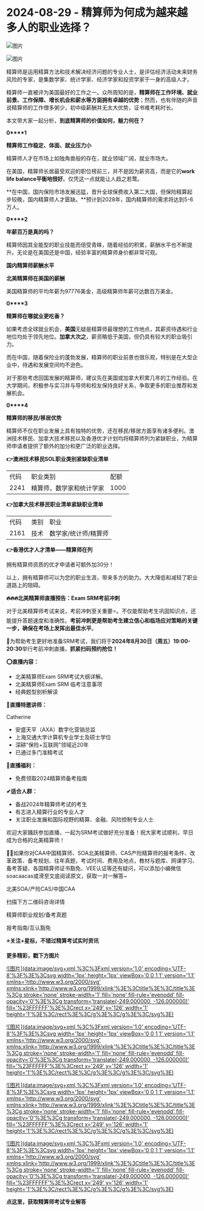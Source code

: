 # 2024-08-29 - 精算师为何成为越来越多人的职业选择？

![图片](https://mmbiz.qpic.cn/mmbiz_jpg/mK3FpI9af4kg4PH3You8v1p2s4zAl35ZxNnxg0MdNmVTvH2IJcatox7FnBcNAnYE4JN8ZPBDeK1yLvRwqaptmA/640?wx_fmt=jpeg&wxfrom=5&wx_lazy=1&wx_co=1&tp=webp)

![图片](https://mmbiz.qpic.cn/sz_mmbiz_gif/mK3FpI9af4nSfVwvozd64cQ7rcicg9NY7aDpmlQHeubb1vZMYf0AYBKd0R4BYEutuL8zyMe4NKXjT1d6SMzlM4g/640?wx_fmt=gif&from=appmsg&wxfrom=5&wx_lazy=1&wx_co=1&tp=webp)

精算师是运用精算方法和技术解决经济问题的专业人士，是评估经济活动未来财务风险的专家，是集数学家、统计学家、经济学家和投资学家于一身的高级人才。

精算师一直被评为美国最好的工作之一。众所周知的是，**精算师在工作环境、就业前景、工作保障、增长机会和薪水等方面拥有卓越的优势**；然而，也有伴随的声音说精算师的工作僧多粥少，初中级薪酬并无太大优势，证书难考耗时长。

本文带大家一起分析，**到底精算师的价值如何，魅力何在？**

**0****1**

**精算师工作稳定、体面、就业压力小**

精算师人才在市场上如独角兽般的存在，就业领域广阔，就业市场大。

在美国，精算师长居最受欢迎的职位榜前三，并不是因为薪资高，而是它的**work life balance平衡地很好**。仅凭这一点就能让人趋之若鹜。

**在中国，国内保险市场发展迅猛，晋升全球保费收入第二大国，但保险精算起步较晚，国内精算师人才匮缺。**预计到2028年，国内精算师的需求将达到5-6万人。

**0****2**

**年薪百万是真的吗？**

精算师因其全能型的职业技能而倍受青睐，随着经验的积累，薪酬水平也不断提升。无论是在美国还是中国，经验丰富的精算师身价都非常可观。

**国内精算师薪酬水平**



**北美精算师在美国的薪酬**

美国精算师的平均年薪为97776美金，高级精算师年薪可达数百万美金。

**0****3**

**精算师在哪就业更吃香？**

如果考虑全球就业机会，**美国**无疑是精算师最理想的工作地点，其薪资待遇和行业地位均处于领先地位。**加拿大次之**，薪资略低于美国，但仍具有较大的职业吸引力。

而在中国，随着保险业的蓬勃发展，精算师的职业前景也很乐观，特别是在大型企业中，待遇和发展空间均不逊色。

对于那些考虑回国发展的精算师，建议先在美国或加拿大积累几年的工作经验。在大学期间，积极参与实习并与导师和校友保持良好关系，争取更多的职业推荐和发展机会。

**0****4**

**精算师的移民/移居优势**

精算师不仅在职业发展上具有独特的优势，还在移民/移居方面享有诸多便利。澳洲技术移民、加拿大技术移民以及香港优才计划均将精算师列为紧缺职业，为精算师申请者提供了额外的加分和更广泛的职业选择。

**👉澳洲技术移民SOL职业类别紧缺职业清单**

|  |  |  |
| --- | --- | --- |
| 代码 | 职业类别 | 配额 |
| 2241 | 精算师，数学家和统计学家 | 1000 |

**👉加拿大技术移民职业清单紧缺职业清单**

|  |  |  |
| --- | --- | --- |
| 代码 | 类别 | 职业 |
| 2161 | 技术 | 数学家/统计师/精算师 |

**👉香港优才人才清单——精算师在列**

拥有精算师资质的优才申请者可额外加30分！


以上，拥有精算师可以为您的职业生涯，带来多方的助力。大大降低和减轻了职业道路上的阻碍。

**🔥🔥🔥北美精算师直播预告：Exam SRM考前冲刺**

对于北美精算师考试来说，考前冲刺至关重要⭐。不仅能帮助考生巩固知识点，还能提升答题速度和准确性。**考前冲刺更是帮助考生建立信心和临场应对策略的关键一步，确保在考场上发挥出最佳水平**。

🙋为帮助考生更好地准备SRM考试，我们将于**2024年8月30日（周五）19:00-20:30**举行考前冲刺直播，**抓紧扫码预约抢位！**


**⭕直播内容：**

* 北美精算师Exam SRM考试大纲详解。
* 北美精算师Exam SRM 临考注意事项
* 经典题型剖析解读

**👩直播特邀讲师：**

Catherine

* 安盛天平（AXA）数字化营销总监
* 上海交通大学计算机专业学士及硕士学位
* 深耕“保险+互联网”领域近20年
* 已通过多门准精考试

**🎁直播福利：**

* 免费领取2024精算师备考指南

**✔适合人群：**

* 备战2024年精算师考试的考生
* 有志进入精算行业的专业人才
* 关注职业发展和国际视野的精算、金融、风险控制专业人士

欢迎大家踊跃参加直播，一起为SRM考试做好充分准备！祝大家考试顺利，早日成为合格的北美精算师！

💁‍♀️如果你对CAA中国精算师、SOA北美精算师、CAS产险精算师的报考条件、改革政策、备考规划、往年真题，考试时间、费用及地点，教材与题库、网课学习、备考答疑、各国精算师证书豁免、VEE认证等还有疑问，可以添加小编微信soacaacas或滑至文底阅读原文，获取一对一解答~

北美SOA/产险CAS/中国CAA

扫描下方二维码咨询详情


精算师职业规划/备考真题

报考指南/互认豁免

**⭐关注+星标，不错过精算考试实时资讯**



**更多精彩，戳下方图片**


[![图片](data:image/svg+xml,%3C%3Fxml version='1.0' encoding='UTF-8'%3F%3E%3Csvg width='1px' height='1px' viewBox='0 0 1 1' version='1.1' xmlns='http://www.w3.org/2000/svg' xmlns:xlink='http://www.w3.org/1999/xlink'%3E%3Ctitle%3E%3C/title%3E%3Cg stroke='none' stroke-width='1' fill='none' fill-rule='evenodd' fill-opacity='0'%3E%3Cg transform='translate(-249.000000, -126.000000)' fill='%23FFFFFF'%3E%3Crect x='249' y='126' width='1' height='1'%3E%3C/rect%3E%3C/g%3E%3C/g%3E%3C/svg%3E)](http://mp.weixin.qq.com/s?__biz=Mzg5ODgxNDE0NQ==&mid=2247499489&idx=1&sn=28bc71f9486a17b4e2a1e8576252b8af&chksm=c05e674ff729ee59dc54a8f5e5fdeacd3fa24632cb9fea93f694e23708dddce948576251acd3&scene=21#wechat_redirect)

[![图片](data:image/svg+xml,%3C%3Fxml version='1.0' encoding='UTF-8'%3F%3E%3Csvg width='1px' height='1px' viewBox='0 0 1 1' version='1.1' xmlns='http://www.w3.org/2000/svg' xmlns:xlink='http://www.w3.org/1999/xlink'%3E%3Ctitle%3E%3C/title%3E%3Cg stroke='none' stroke-width='1' fill='none' fill-rule='evenodd' fill-opacity='0'%3E%3Cg transform='translate(-249.000000, -126.000000)' fill='%23FFFFFF'%3E%3Crect x='249' y='126' width='1' height='1'%3E%3C/rect%3E%3C/g%3E%3C/g%3E%3C/svg%3E)](http://mp.weixin.qq.com/s?__biz=Mzg5ODgxNDE0NQ==&mid=2247498943&idx=1&sn=5bce19bec0ad4273adf76176e0f511af&chksm=c05e6511f729ec074f2cfb8bf9ce06b7a2eb71bbbc70450c89e265774c37dfc5db1c6534d7bb&scene=21#wechat_redirect)

[![图片](data:image/svg+xml,%3C%3Fxml version='1.0' encoding='UTF-8'%3F%3E%3Csvg width='1px' height='1px' viewBox='0 0 1 1' version='1.1' xmlns='http://www.w3.org/2000/svg' xmlns:xlink='http://www.w3.org/1999/xlink'%3E%3Ctitle%3E%3C/title%3E%3Cg stroke='none' stroke-width='1' fill='none' fill-rule='evenodd' fill-opacity='0'%3E%3Cg transform='translate(-249.000000, -126.000000)' fill='%23FFFFFF'%3E%3Crect x='249' y='126' width='1' height='1'%3E%3C/rect%3E%3C/g%3E%3C/g%3E%3C/svg%3E)](http://mp.weixin.qq.com/s?__biz=Mzg5ODgxNDE0NQ==&mid=2247499760&idx=1&sn=16dd1f8015b2fdf0d3f5c47ddf2fcace&chksm=c05e665ef729ef4854ae8257ec868b9532dcfb6820e0234ab54e19cc8c68e8eb7ecffbcb5525&scene=21#wechat_redirect)

[![图片](data:image/svg+xml,%3C%3Fxml version='1.0' encoding='UTF-8'%3F%3E%3Csvg width='1px' height='1px' viewBox='0 0 1 1' version='1.1' xmlns='http://www.w3.org/2000/svg' xmlns:xlink='http://www.w3.org/1999/xlink'%3E%3Ctitle%3E%3C/title%3E%3Cg stroke='none' stroke-width='1' fill='none' fill-rule='evenodd' fill-opacity='0'%3E%3Cg transform='translate(-249.000000, -126.000000)' fill='%23FFFFFF'%3E%3Crect x='249' y='126' width='1' height='1'%3E%3C/rect%3E%3C/g%3E%3C/g%3E%3C/svg%3E)](http://mp.weixin.qq.com/s?__biz=Mzg5ODgxNDE0NQ==&mid=2247498518&idx=1&sn=bad02502a37ffc8531b5fd7f7cf952fe&chksm=c05e62b8f729ebaef2b92ff18af0a0407edb1421c3392c037361ad4a0ddda6c44bfea8e77254&scene=21#wechat_redirect)




**点这里，获取精算师考试专业解答**